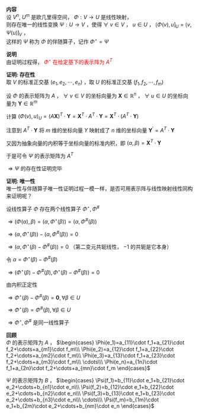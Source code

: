 **内容**  
设 $V^n,\ U^m$ 是欧几里得空间， $\Phi:V\to U$ 是线性映射，  
则存在唯一的线性变换 $\Psi:U\to V$ ，使得 $\forall\ v\in V$ ， $u\in U$ ， $\lgroup\Phi(v),u\rgroup_U=\lgroup v,\Psi(u)\rgroup_V$ ，  
这样的 $\Psi$ 称为 $\Phi$ 的伴随算子，记作 $\Phi^\star=\Psi$   
  
**说明**  
由证明过程得，<font color=red> $\Phi^\star$ 在给定基下的表示阵为 $A^T$ </font>  
  
**证明: 存在性**  
取 $V$ 的标准正交基 $(e_1,e_2,\cdots,e_n)$ ，取 $U$ 的标准正交基 $(f_1,f_2,\cdots,f_m)$   
  
设 $\Phi$ 的表示矩阵为 $A$ ， $\forall\ v\in V$ 的坐标向量为 $\mathbf X\in\mathbb{R}^n$ ， $\forall\ u\in U$ 的坐标向量为 $\mathbf Y\in\mathbb{R}^m$   
  
计算  $(\Phi(v),u)_U=(A\mathbf X)^T\cdot\mathbf Y=\mathbf{X}^T\cdot A^T\cdot\mathbf Y=\mathbf{X}^T\cdot (A^T\cdot\mathbf Y)$   
  
注意到 $A^T\cdot\mathbf Y$ 将 $m$ 维的坐标向量 $Y$ 映射成了 $n$ 维的坐标向量 $\mathbf Y^\prime=A^T\cdot\mathbf Y$   
  
又因为抽象向量的内积等于坐标向量的标准内积，即 $(\alpha,\beta)=\mathbf X^T\cdot\mathbf Y$   
  
于是可令 $\Psi$ 的表示矩阵为 $A^T$   
  
 $\Rightarrow\Psi$ 的存在性证明完毕  
  
**证明: 唯一性**  
唯一性与伴随算子唯一性证明过程一模一样，是否可用表示阵与线性映射线性同构来证明呢？  
  
设线性算子 $\Phi$ 存在两个线性算子 $\Phi^\star,\Phi^{\#}$   
  
 $\Rightarrow(\Phi(\alpha),\beta)=(\alpha,\Phi^\star(\beta))=(\alpha,\Phi^{\#}(\beta))$   
  
 $\Rightarrow(\alpha,\Phi^\star(\beta))-(\alpha,\Phi^{\#}(\beta))=0$   
  
 $\Rightarrow(\alpha,\Phi^\star(\beta)-\Phi^{\#}(\beta))=0$ （第二变元共轭线性， $-1$ 的共轭是它本身）  
  
令 $\alpha=\Phi^\star(\beta)-\Phi^{\#}(\beta)$   
  
 $\Rightarrow(\Phi^\star(\beta)-\Phi^{\#}(\beta),\Phi^\star(\beta)-\Phi^{\#}(\beta))=0$   
  
由内积正定性  
  
 $\Rightarrow\Phi^\star(\beta)-\Phi^{\#}(\beta)=\mathbf0,\forall\beta\in U$   
  
 $\Rightarrow\Phi^\star(\beta)=\Phi^{\#}(\beta),\forall\beta\in U$   
  
 $\Rightarrow\Phi^\star,\Phi^{\#}$ 是同一线性算子  
  
**回顾**  
 $\Phi$ 的表示矩阵为 $A$ ， $\begin{cases}  
\Phi(e_1)=a_{11}\cdot f_1+a_{21}\cdot f_2+\cdots+a_{m1}\cdot f_m\\\  
\Phi(e_2)=a_{12}\cdot f_1+a_{22}\cdot f_2+\cdots+a_{m2}\cdot f_m\\\  
\Phi(e_3)=a_{13}\cdot f_1+a_{23}\cdot f_2+\cdots+a_{m3}\cdot f_m\\\  
\cdots\\\  
\Phi(e_n)=a_{1n}\cdot f_1+a_{2n}\cdot f_2+\cdots+a_{mn}\cdot f_m  
\end{cases}$   
  
 $\Psi$ 的表示矩阵为 $B$ ， $\begin{cases}  
\Psi(f_1)=b_{11}\cdot e_1+b_{21}\cdot e_2+\cdots+b_{n1}\cdot e_n\\\  
\Psi(f_2)=b_{12}\cdot e_1+b_{22}\cdot e_2+\cdots+b_{n2}\cdot e_n\\\  
\Psi(f_3)=b_{13}\cdot e_1+b_{23}\cdot e_2+\cdots+b_{n3}\cdot e_n\\\  
\cdots\\\  
\Psi(f_m)=b_{1m}\cdot e_1+b_{2m}\cdot e_2+\cdots+b_{nm}\cdot e_n  
\end{cases}$   
